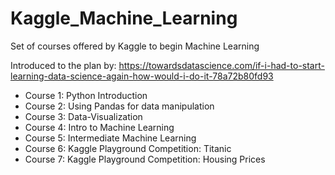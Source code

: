 # Kaggle_Machine_Learning
Set of courses offered by Kaggle to begin Machine Learning

Introduced to the plan by:
https://towardsdatascience.com/if-i-had-to-start-learning-data-science-again-how-would-i-do-it-78a72b80fd93

- Course 1: Python Introduction
- Course 2: Using Pandas for data manipulation
- Course 3: Data-Visualization
- Course 4: Intro to Machine Learning
- Course 5: Intermediate Machine Learning
- Course 6: Kaggle Playground Competition: Titanic
- Course 7: Kaggle Playground Competition: Housing Prices

